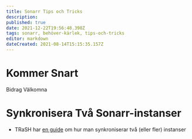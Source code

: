 ```yaml
---
title: Sonarr Tips och Tricks
description: 
published: true
date: 2021-12-22T19:56:48.398Z
tags: sonarr, behöver-kärlek, tips-och-tricks
editor: markdown
dateCreated: 2021-08-14T15:15:35.157Z
---
```


# Kommer Snart

Bidrag Välkomna

# Synkronisera Två Sonarr-instanser

- TRaSH har [en guide](https://trash-guides.info/Radarr/Tips/Sync-2-radarr-sonarr/) om hur man synkroniserar två (eller fler) instanser